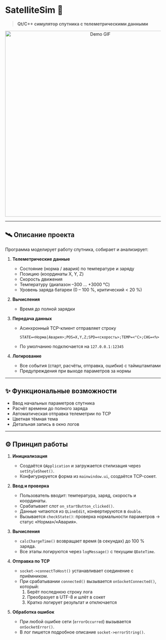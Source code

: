 # SatelliteSim 🚀

> **Qt/C++ симулятор спутника с телеметрическими данными**

<p align="center">
  <!-- Здесь можно добавить гифку с демонстрацией работы -->
  <img src="docs/demo.gif" alt="Demo GIF" width="600"/>
</p>

---

## 🛰️ Описание проекта

Программа моделирует работу спутника, собирает и анализирует:
1. **Телеметрические данные**  
   - Состояние (норма / авария) по температуре и заряду  
   - Позицию (координаты X, Y, Z)  
   - Скорость движения  
   - Температуру (диапазон –300 … +3000 °C)  
   - Уровень заряда батареи (0 – 100 %, критический < 20 %)

2. **Вычисления**  
   - Время до полной зарядки

3. **Передача данных**  
   - Асинхронный TCP-клиент отправляет строку  
     ```
     STATE=<Норма|Авария>;POS=X,Y,Z;SPD=<скорость>;TEMP=<°C>;CHG=<%>
     ```
   - По умолчанию подключается на `127.0.0.1:12345`

4. **Логирование**  
   - Все события (старт, расчёты, отправка, ошибки) с таймштампами  
   - Предупреждения при выходе параметров за нормы

---

## ✨ Функциональные возможности

- Ввод начальных параметров спутника  
- Расчёт времени до полного заряда  
- Автоматическая отправка телеметрии по TCP  
- Цветная тёмная тема
- Детальная запись в окно логов  

---

## ⚙️ Принцип работы

1. **Инициализация**  
   - Создаётся `QApplication` и загружается стилизация через `setStyleSheet()`.  
   - Конфигурируется форма из `mainwindow.ui`, создаётся TCP-сокет.

2. **Ввод и проверка**  
   - Пользователь вводит: температура, заряд, скорость и координаты.  
   - Срабатывает слот `on_startButton_clicked()`.  
   - Данные читаются из `QLineEdit`, конвертируются в `double`.  
   - Вызывается `checkState()`: проверка нормальности параметров → статус «Норма»/«Авария».

3. **Вычисления**  
   - `calcChargeTime()` возвращает время (в секундах) до 100 % заряда.  
   - Все этапы логируются через `logMessage()` с текущим `QDateTime`.

4. **Отправка по TCP**  
   - `socket->connectToHost()` устанавливает соединение с приёмником.  
   - При срабатывании `connected()` вызывается `onSocketConnected()`, который:
     1. Берёт последнюю строку лога  
     2. Преобразует в UTF-8 и шлёт в сокет  
     3. Кратко логирует результат и отключается

5. **Обработка ошибок**  
   - При любой ошибке сети (`errorOccurred`) вызывается `onSocketError()`.  
   - В лог пишется подробное описание `socket->errorString()`.
